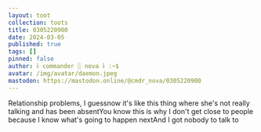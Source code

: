 ```yaml
---
layout: toot
collection: toots
title: 0305220900
date: 2024-03-05
published: true
tags: []
pinned: false
author: ⸸ commander ░ nova ⸸ :~$
avatar: /img/avatar/daemon.jpeg
mastodon: https://mastodon.online/@cmdr_nova/0305220900
---
```


Relationship problems, I guessnow it's like this thing where she's not really talking and has been absentYou know this is why I don't get close to people because I know what's going to happen nextAnd I got nobody to talk to
